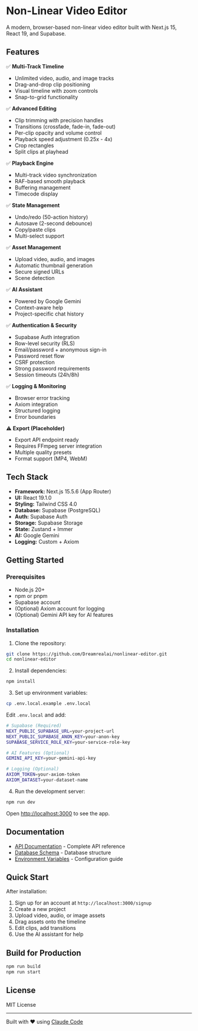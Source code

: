 # Non-Linear Video Editor

A modern, browser-based non-linear video editor built with Next.js 15, React 19, and Supabase.

## Features

✅ **Multi-Track Timeline**
- Unlimited video, audio, and image tracks
- Drag-and-drop clip positioning
- Visual timeline with zoom controls
- Snap-to-grid functionality

✅ **Advanced Editing**
- Clip trimming with precision handles
- Transitions (crossfade, fade-in, fade-out)
- Per-clip opacity and volume control
- Playback speed adjustment (0.25x - 4x)
- Crop rectangles
- Split clips at playhead

✅ **Playback Engine**
- Multi-track video synchronization
- RAF-based smooth playback
- Buffering management
- Timecode display

✅ **State Management**
- Undo/redo (50-action history)
- Autosave (2-second debounce)
- Copy/paste clips
- Multi-select support

✅ **Asset Management**
- Upload video, audio, and images
- Automatic thumbnail generation
- Secure signed URLs
- Scene detection

✅ **AI Assistant**
- Powered by Google Gemini
- Context-aware help
- Project-specific chat history

✅ **Authentication & Security**
- Supabase Auth integration
- Row-level security (RLS)
- Email/password + anonymous sign-in
- Password reset flow
- CSRF protection
- Strong password requirements
- Session timeouts (24h/8h)

✅ **Logging & Monitoring**
- Browser error tracking
- Axiom integration
- Structured logging
- Error boundaries

⚠️ **Export (Placeholder)**
- Export API endpoint ready
- Requires FFmpeg server integration
- Multiple quality presets
- Format support (MP4, WebM)

## Tech Stack

- **Framework:** Next.js 15.5.6 (App Router)
- **UI:** React 19.1.0
- **Styling:** Tailwind CSS 4.0
- **Database:** Supabase (PostgreSQL)
- **Auth:** Supabase Auth
- **Storage:** Supabase Storage
- **State:** Zustand + Immer
- **AI:** Google Gemini
- **Logging:** Custom + Axiom

## Getting Started

### Prerequisites

- Node.js 20+
- npm or pnpm
- Supabase account
- (Optional) Axiom account for logging
- (Optional) Gemini API key for AI features

### Installation

1. Clone the repository:
```bash
git clone https://github.com/Dreamrealai/nonlinear-editor.git
cd nonlinear-editor
```

2. Install dependencies:
```bash
npm install
```

3. Set up environment variables:
```bash
cp .env.local.example .env.local
```

Edit `.env.local` and add:
```bash
# Supabase (Required)
NEXT_PUBLIC_SUPABASE_URL=your-project-url
NEXT_PUBLIC_SUPABASE_ANON_KEY=your-anon-key
SUPABASE_SERVICE_ROLE_KEY=your-service-role-key

# AI Features (Optional)
GEMINI_API_KEY=your-gemini-api-key

# Logging (Optional)
AXIOM_TOKEN=your-axiom-token
AXIOM_DATASET=your-dataset-name
```

4. Run the development server:
```bash
npm run dev
```

Open [http://localhost:3000](http://localhost:3000) to see the app.

## Documentation

- [API Documentation](docs/API.md) - Complete API reference
- [Database Schema](docs/API.md#database-schema) - Database structure
- [Environment Variables](docs/API.md#environment-variables) - Configuration guide

## Quick Start

After installation:

1. Sign up for an account at `http://localhost:3000/signup`
2. Create a new project
3. Upload video, audio, or image assets
4. Drag assets onto the timeline
5. Edit clips, add transitions
6. Use the AI assistant for help

## Build for Production

```bash
npm run build
npm run start
```

## License

MIT License

---

Built with ❤️ using [Claude Code](https://claude.com/claude-code)
